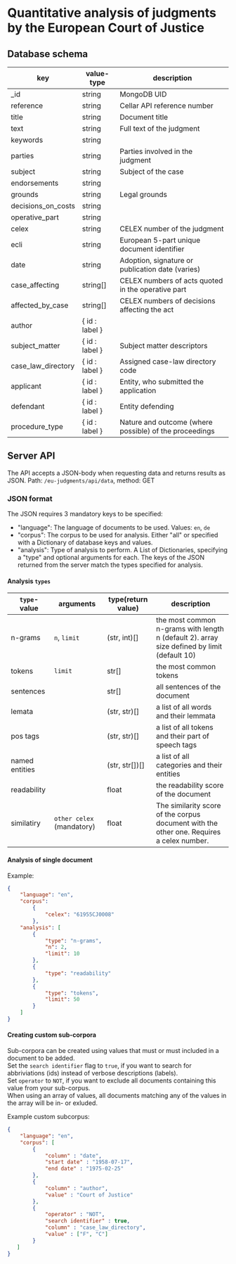# Quantitative analysis of judgments by the European Court of Justice
## Database schema

key | value-type | description
----|------------|------------
_id | string | MongoDB UID
reference | string | Cellar API reference number
title | string | Document title
text | string | Full text of the judgment
keywords | string |
parties | string | Parties involved in the judgment
subject | string | Subject of the case
endorsements | string |
grounds | string | Legal grounds
decisions_on_costs | string |
operative_part | string | 
celex | string | CELEX number of the judgment
ecli | string | European 5-part unique document identifier
date | string | Adoption, signature or publication date (varies)
case_affecting | string[] | CELEX numbers of acts quoted in the operative part
affected_by_case | string[] | CELEX numbers of decisions affecting the act
author | { id : label } |
subject_matter | { id : label } | Subject matter descriptors
case_law_directory | { id : label } | Assigned case-law directory code
applicant | { id : label } | Entity, who submitted the application
defendant | { id : label }| Entity defending
procedure_type | { id : label } | Nature and outcome (where possible) of the proceedings

## Server API
The API accepts a JSON-body when requesting data and returns results as JSON.
Path: `/eu-judgments/api/data`, method: GET

### JSON format
The JSON requires 3 mandatory keys to be specified:
- "language": The language of documents to be used. Values: `en`, `de`
- "corpus": The corpus to be used for analysis. Either "all" or specified with a Dictionary of database keys and values. 
- "analysis": Type of analysis to perform. A List of Dictionaries, specifying a "type" and optional arguments for each.
The keys of the JSON returned from the server match the types specified for analysis.

#### Analysis `types`
`type`-value | arguments | type(return value) | description
-----|----------------------|--------------------|------------
n-grams | `n`, `limit` | (str, int)[] | the most common n-grams with length n (default 2). array size defined by limit (default 10)
tokens | `limit` | str[] | the most common tokens
sentences | | str[] | all sentences of the document
lemata | | (str, str)[] | a list of all words and their lemmata
pos tags | | (str, str)[] | a list of all tokens and their part of speech tags
named entities | | (str, str[])[] | a list of all categories and their entities
readability | | float | the readability score of the document
similatiry | `other celex` (mandatory) | float | The similarity score of the corpus document with the other one. Requires a celex number.


#### Analysis of single document
Example:
```json
{
    "language": "en",
    "corpus": 
        {
            "celex": "61955CJ0008"
        },
    "analysis": [
        {
            "type": "n-grams",
            "n": 2,
            "limit": 10
        },
        {
            "type": "readability"
        },
        {
            "type": "tokens",
            "limit": 50
        }
    ]
}
```

#### Creating custom sub-corpora
Sub-corpora can be created using values that must or must included in a document to be added.  
Set the `search identifier` flag to `true`, if you want to search for abbriviations (ids) instead of verbose descriptions (labels).  
Set `operator` to `NOT`, if you want to exclude all documents containing this value from your sub-corpus.  
When using an array of values, all documents matching any of the values in the array will be in- or exluded.  

Example custom subcorpus:
```json
{
    "language": "en",
    "corpus": [
        {
            "column" : "date",
            "start date" : "1958-07-17",
            "end date" : "1975-02-25"
        },
        {
            "column" : "author",
            "value" : "Court of Justice"
        },
        {
            "operator" : "NOT",
            "search identifier" : true,
            "column" : "case_law_directory",
            "value" : ["F", "C"]
        }
   ]
}
```
